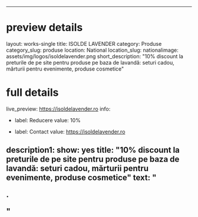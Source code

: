
---
# preview details
layout: works-single
title: ISOLDE LAVENDER
category: Produse
category_slug: produse
location: National
location_slug: nationalimage: assets/img/logos/isoldelavender.png
short_description: "10% discount la preturile de pe site pentru produse pe baza de lavandă: seturi cadou, mărturii pentru evenimente, produse cosmetice"

# full details
live_preview: https://isoldelavender.ro 
info:
  - label: Reducere
    value: 10%

  - label: Contact
    value: https://isoldelavender.ro 

description1:
  show: yes
  title: "10% discount la preturile de pe site pentru produse pe baza de lavandă: seturi cadou, mărturii pentru evenimente, produse cosmetice"
  text: "<p>.</p>"
---

